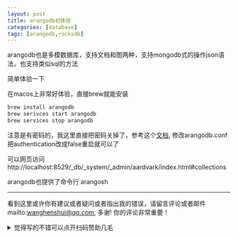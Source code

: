 ```yaml
---
layout: post
title: arangodb初体验
categories: [database]
tags: [arangodb,rocksdb]
---
```




arangodb也是多模数据库，支持文档和图两种，支持mongodb式的操作json语法，也支持类似sql的方法



简单体验一下

在macos上非常好体验，直接brew就能安装

```bash
brew install arangodb
brew serivces start arangodb
brew services stop arangodb
```

注意是有密码的，我这里直接把密码关掉了，参考这个[文档](https://www.arangodb.com/docs/stable/security-change-root-password.html), 修改arangodb.conf 把authentication改成false重启就可以了

可以网页访问 http://localhost:8529/_db/_system/_admin/aardvark/index.html#collections

arangodb也提供了命令行 arangosh




---

看到这里或许你有建议或者疑问或者指出我的错误，请留言评论或者邮件mailto:wanghenshui@qq.com, 多谢!  你的评论非常重要！

<details>
<summary>觉得写的不错可以点开扫码赞助几毛</summary>
<img src="https://wanghenshui.github.io/assets/wepay.png" alt="微信转账">
</details>